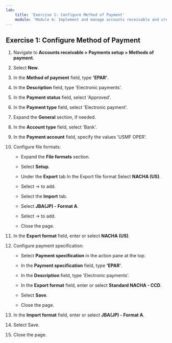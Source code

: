 ```yaml
---
lab:
    title: 'Exercise 1: Configure Method of Payment'
    module: 'Module 6: Implement and manage accounts receivable and credit and collections'
---
```


## Exercise 1: Configure Method of Payment

1. Navigate to **Accounts receivable &gt; Payments setup &gt; Methods of payment**.

2. Select **New**.

3. In the **Method of payment** field, type **'EPAR'**.

4. In the **Description** field, type 'Electronic payments'.

5. In the **Payment status** field, select 'Approved'.

6. In the **Payment type** field, select 'Electronic payment'.

7. Expand the **General** section, if needed.

8. In the **Account type** field, select 'Bank'.

9. In the **Payment account** field, specify the values 'USMF OPER'.

10. Configure file formats:

	- Expand the **File formats** section.

	- Select **Setup**.

	- Under the **Export** tab In the Export file format Select **NACHA (US)**.

	- Select -> to add.

	- Select the **Import** tab.

	- Select **JBA(JP) - Format A**.

	- Select -> to add.

	- Close the page.

11. In the **Export format** field, enter or select **NACHA (US)**.

12. Configure payment specification:

	- Select **Payment specification** in the action pane at the top.

	- In the **Payment specification** field, type **'EPAR'**.

	- In the **Description** field, type 'Electronic payments'.

	- In the **Export format** field, enter or select **Standard NACHA - CCD**.

	- Select **Save**.

	- Close the page.

13. In the **Import format** field, enter or select **JBA(JP) - Format A**.

14. Select Save.

15. Close the page.
